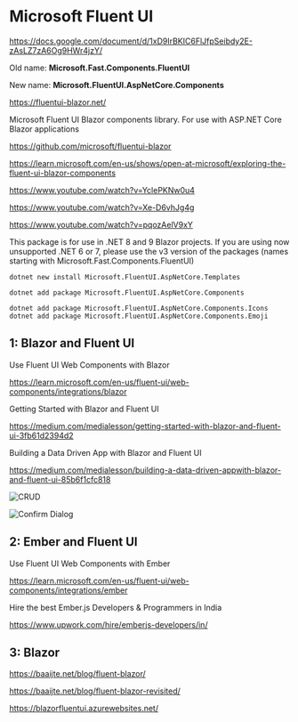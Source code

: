 # Microsoft Fluent UI

https://docs.google.com/document/d/1xD9IrBKIC6FlJfpSeibdy2E-zAsLZ7zA6Og9HWr4jzY/

Old name: **Microsoft.Fast.Components.FluentUI**

New name: **Microsoft.FluentUI.AspNetCore.Components**

https://fluentui-blazor.net/

Microsoft Fluent UI Blazor components library. For use with ASP.NET Core Blazor applications

https://github.com/microsoft/fluentui-blazor

https://learn.microsoft.com/en-us/shows/open-at-microsoft/exploring-the-fluent-ui-blazor-components

https://www.youtube.com/watch?v=YclePKNw0u4

https://www.youtube.com/watch?v=Xe-D6vhJg4g

https://www.youtube.com/watch?v=pqozAelV9xY

This package is for use in .NET 8 and 9 Blazor projects. If you are using now unsupported .NET 6 or 7, please use the v3 version of the packages (names starting with Microsoft.Fast.Components.FluentUI)

```
dotnet new install Microsoft.FluentUI.AspNetCore.Templates

dotnet add package Microsoft.FluentUI.AspNetCore.Components

dotnet add package Microsoft.FluentUI.AspNetCore.Components.Icons
dotnet add package Microsoft.FluentUI.AspNetCore.Components.Emoji
```

## 1: Blazor and Fluent UI

Use Fluent UI Web Components with Blazor

https://learn.microsoft.com/en-us/fluent-ui/web-components/integrations/blazor

Getting Started with Blazor and Fluent UI

https://medium.com/medialesson/getting-started-with-blazor-and-fluent-ui-3fb61d2394d2

Building a Data Driven App with Blazor and Fluent UI

https://medium.com/medialesson/building-a-data-driven-appwith-blazor-and-fluent-ui-85b6f1cfc818

![CRUD](https://github.com/user-attachments/assets/2d824566-6b3f-471d-908c-605327d1ee21)

![Confirm Dialog](https://github.com/user-attachments/assets/2940786e-2926-4c9e-8d6e-f855f0edef87)

## 2: Ember and Fluent UI

Use Fluent UI Web Components with Ember

https://learn.microsoft.com/en-us/fluent-ui/web-components/integrations/ember

Hire the best Ember.js Developers & Programmers in India

https://www.upwork.com/hire/emberjs-developers/in/

## 3: Blazor

https://baaijte.net/blog/fluent-blazor/

https://baaijte.net/blog/fluent-blazor-revisited/

https://blazorfluentui.azurewebsites.net/
